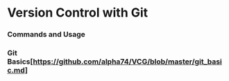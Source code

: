 # Version Control with Git
### Commands and Usage



### Git Basics[https://github.com/alpha74/VCG/blob/master/git_basic.md]
